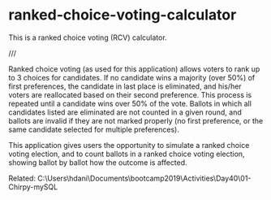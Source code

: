 # ranked-choice-voting-calculator

This is a ranked choice voting (RCV) calculator.

///

Ranked choice voting (as used for this application) allows voters to rank up to 3 choices for candidates. If no candidate wins a majority (over 50%) of first preferences, the candidate in last place is eliminated, and his/her voters are reallocated based on their second preference. This process is repeated until a candidate wins over 50% of the vote. Ballots in which all candidates listed are eliminated are not counted in a given round, and ballots are invalid if they are not marked properly (no first preference, or the same candidate selected for multiple preferences).

This application gives users the opportunity to simulate a ranked choice voting election, and to count ballots in a ranked choice voting election, showing ballot by ballot how the outcome is affected.

Related: C:\Users\hdani\Documents\bootcamp2019\Activities\Day40\01-Chirpy-mySQL
